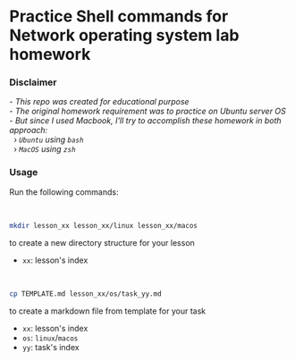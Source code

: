 # Practice Shell commands for Network operating system lab homework

<h3>Disclaimer</h3>

\- *This repo was created for educational purpose* <br/>
\- *The original homework requirement was to practice on Ubuntu server OS* <br/>
\- *But since I used Macbook, I'll try to accomplish these homework in both approach:* <br/>
&nbsp;&nbsp;› *`Ubuntu` using `bash`* <br/>
&nbsp;&nbsp;› *`MacOS` using `zsh`*

<h3>Usage</h3>

Run the following commands:

<br>

```sh
mkdir lesson_xx lesson_xx/linux lesson_xx/macos
```
to create a new directory structure for your lesson
- `xx`: lesson's index 
<br>

```sh
cp TEMPLATE.md lesson_xx/os/task_yy.md
```
to create a markdown file from template for your task
- `xx`: lesson's index
- `os`: `linux`/`macos`
- `yy`: task's index
